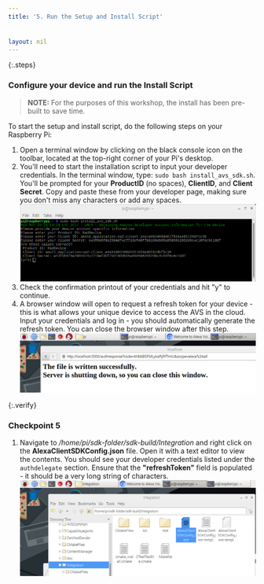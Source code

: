 ```yaml
---
title: '5. Run the Setup and Install Script'


layout: nil
---
```


{:.steps}
### Configure your device and run the Install Script

> **NOTE:** For the purposes of this workshop, the install has been pre-built to save time.  

To start the setup and install script, do the following steps on your Raspberry Pi:

1. Open a terminal window by clicking on the black console icon on the toolbar, located at the top-right corner of your Pi's desktop.
2. You'll need to start the installation script to input your developer credentials.  In the terminal window, type: `sudo bash install_avs_sdk.sh`.  You'll be prompted for your **ProductID** (no spaces), **ClientID**, and **Client Secret**.  Copy and paste these from your developer page, making sure you don't miss any characters or add any spaces.
![](assets/InstallScript.png)
3. Check the confirmation printout of your credentials and hit "y" to continue.
4. A browser window will open to request a refresh token for your device - this is what allows your unique device to access the AVS in the cloud.  Input your credentials and log in - you should automatically generate the refresh token.  You can close the browser window after this step.
![](assets/TokenSuccess.png)

{:.verify}
### Checkpoint 5

1. Navigate to */home/pi/sdk-folder/sdk-build/Integration* and right click on the **AlexaClientSDKConfig.json** file.  Open it with a text editor to view the contents.  You should see your developer credentials listed under the `authdelegate` section.  Ensure that the **"refreshToken"** field is populated - it should be a very long string of characters.
![](assets/JSONcheck.png)
